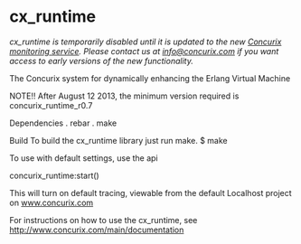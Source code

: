 cx_runtime
==========

*cx_runtime is temporarily disabled until it is updated to the new [Concurix monitoring service](http://www.concurix.com).  Please contact us
at info@concurix.com if you want access to early versions of the new functionality.*

The Concurix system for dynamically enhancing the Erlang Virtual Machine

NOTE!!  After August 12 2013, the minimum version required is concurix_runtime_r0.7

Dependencies
. rebar
. make

Build
To build the cx_runtime library just run make.
$ make

To use with default settings, use the api 

concurix_runtime:start()

This will turn on default tracing, viewable from the default Localhost project on www.concurix.com

For instructions on how to use the cx_runtime, see
http://www.concurix.com/main/documentation